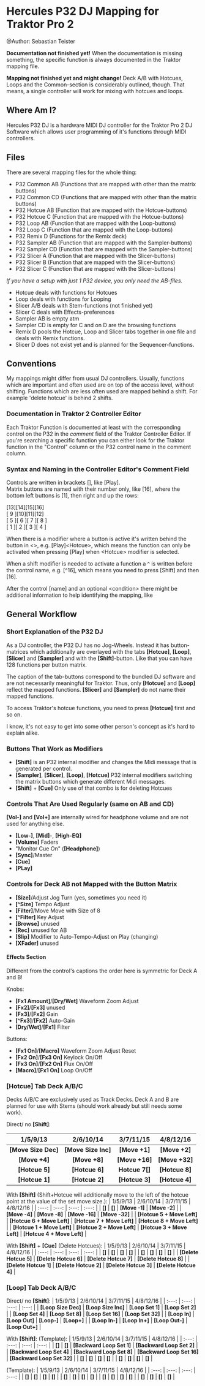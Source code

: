 # Hercules P32 DJ Mapping for Traktor Pro 2
@Author: Sebastian Teister

**Documentation not finished yet!**
When the documentation is missing something, the specific function is always documented in the Traktor mapping file.

**Mapping not finished yet and might change!** Deck A/B with Hotcues, Loops and the Common-section is considerably outlined, though. That means, a single controller will work for mixing with hotcues and loops.

## Where Am I?
Hercules P32 DJ is a hardware MIDI DJ controller for the Traktor Pro 2 DJ Software which allows user programming of it's functions through MIDI controllers.

## Files

There are several mapping files for the whole thing:

- P32 Common AB (Functions that are mapped with other than the matrix buttons)
- P32 Common CD (Functions that are mapped with other than the matrix buttons)
- P32 Hotcue AB (Function that are mapped with the Hotcue-buttons)
- P32 Hotcue C (Function that are mapped with the Hotcue-buttons)
- P32 Loop AB (Function that are mapped with the Loop-buttons)
- P32 Loop C (Function that are mapped with the Loop-buttons)
- P32 Remix D (Functions for the Remix deck)
- P32 Sampler AB (Function that are mapped with the Sampler-buttons)
- P32 Sampler CD (Function that are mapped with the Sampler-buttons)
- P32 Slicer A (Function that are mapped with the Slicer-buttons)
- P32 Slicer B (Function that are mapped with the Slicer-buttons)
- P32 Slicer C (Function that are mapped with the Slicer-buttons)

*If you have a setup with just 1 P32 device, you only need the AB-files.*

- Hotcue deals with functions for Hotcues
- Loop deals with functions for Looping
- Slicer A/B deals with Stem-functions (not finished yet)
- Slicer C deals with Effects-preferences
- Sampler AB is empty atm
- Sampler CD is empty for C and on D are the browsing functions
- Remix D pools the Hotcue, Loop and Slicer tabs together in one file and deals with Remix functions.
- Slicer D does not exist yet and is planned for the Sequencer-functions.

## Conventions

My mappings might differ from usual DJ controllers. Usually, functions which are important and often used are on top of the access level, without shifting. Functions which are less often used are mapped behind a shift. For example 'delete hotcue' is behind 2 shifts.

### Documentation in Traktor 2 Controller Editor
Each Traktor Function is documented at least with the corresponding control on the P32 in the *comment* field of the Traktor Controller Editor. If you're searching a specific function you can either look for the Traktor function in the "Control" column or the P32 control name in the comment column.

### Syntax and Naming in the Controller Editor's Comment Field
Controls are written in brackets [], like [Play].  
Matrix buttons are named with their number only, like [16], where the bottom left buttons is [1], then right and up the rows:  

  [13][14][15][16]  
  [ 9 ][10][11][12]  
  [ 5 ][ 6 ][ 7 ][ 8 ]  
  [ 1 ][ 2 ][ 3 ][ 4 ]  
  
When there is a modifier where a button is active it's written behind the button in \<>, e.g. [Play]\<Hotcue>, which means the function can only be activated when pressing [Play] when \<Hotcue> modifier is selected.

When a shift modifier is needed to activate a function a ^ is written before the control name, e.g. [^16], which means you need to press [Shift] and then [16].

After the control [name] and an optional \<condition> there might be additional information to help identifying the mapping, like 

## General Workflow

### Short Explanation of the P32 DJ

As a DJ controller, the P32 DJ has no Jog-Wheels. Instead it has button-matrices which additionally are overlayed with the tabs **[Hotcue]**, **[Loop]**, **[Slicer]** and **[Sampler]** and with the **[Shift]**-button. Like that you can have 128 functions per button matrix.

The caption of the tab-buttons correspond to the bundled DJ software and are not necessarily meaningful for Traktor. Thus, only **[Hotcue]** and **[Loop]** reflect the mapped functions. **[Slicer]** and **[Sampler]** do not name their mapped functions.

To access Traktor's hotcue functions, you need to press **[Hotcue]** first and so on.

I know, it's not easy to get into some other person's concept as it's hard to explain alike.

### Buttons That Work as Modifiers
- **[Shift]** is an P32 internal modifier and changes the Midi message that is generated per control.
- **[Sampler]**, **[Slicer]**, **[Loop]**, **[Hotcue]** P32 internal modifiers switching the matrix buttons which generate different Midi messages.
- **[Shift]** + **[Cue]** Only use of that combo is for deleting Hotcues

### Controls That Are Used Regularly (same on AB and CD)

**[Vol-]** and **[Vol+]** are internally wired for headphone volume and are not used for anything else.

- **[Low-]**, **[Mid]**-, **[High-EQ]**
- **[Volume]** Faders
- "Monitor Cue On" (**[Headphone]**)
- **[Sync]**/Master
- **[Cue]**
- **[PLay]**

### Controls for Deck AB not Mapped with the Button Matrix

- **[Size]**/Adjust Jog Turn (yes, sometimes you need it)
- **[^Size]** Tempo Adjust
- **[Filter]**/Move Move with Size of 8
- **[^Filter]** Key Adjust
- **[Browse]** unused
- **[Rec]** unused for AB
- **[Slip]** Modifier to Auto-Tempo-Adjust on Play (changing)
- **[XFader]** unused

#### Effects Section

Different from the control's captions the order here is symmetric for Deck A and B!

Knobs:
- **[Fx1 Amount]**/**[Dry/Wet]** Waveform Zoom Adjust
- **[Fx2]**/**[Fx3]** unused
- **[Fx3]**/**[Fx2]** Gain
- **[^Fx3]**/**[Fx2]** Auto-Gain
- **[Dry/Wet]**/**[Fx1]** Filter

Buttons:
- **[Fx1 On]**/**[Macro]** Waveform Zoom Adjust Reset
- **[Fx2 On]**/**[Fx3 On]** Keylock On/Off
- **[Fx3 On]**/**[Fx2 On]** Flux On/Off
- **[Macro]**/**[Fx1 On]** Loop On/Off

### **[Hotcue]** Tab Deck A/B/C

Decks A/B/C are exclusively used as Track Decks. Deck A and B are planned for use with Stems (should work already but still needs some work).

Direct/ no **[Shift]**:

| 1/5/9/13 | 2/6/10/14 | 3/7/11/15 | 4/8/12/16 |
| :---: | :---: | :---: | :---: |
| **[Move Size Dec]** | **[Move Size Inc]** | **[Move +1]** | **[Move +2]** |
| **[Move +4]** | **[Move +8]** | **[Move +16]** | **[Move +32]** |
| **[Hotcue 5]** | **[Hotcue 6]** | **Hotcue 7[]** | **[Hotcue 8]** |
| **[Hotcue 1]** | **[Hotcue 2]** | **[Hotcue 3]** | **[Hotcue 4]** |

With **[Shift]** (Shift+Hotcue will additionally move to the left of the hotcue point at the value of the set move size.):
| 1/5/9/13 | 2/6/10/14 | 3/7/11/15 | 4/8/12/16 |
| :---: | :---: | :---: | :---: |
| **[]** | **[]** | **[Move -1]** | **[Move -2]** |
| **[Move -4]** | **[Move -8]** | **[Move -16]** | **[Move -32]** |
| **[Hotcue 5 + Move Left]** | **[Hotcue 6 + Move Left]** | **[Hotcue 7 + Move Left]** | **[Hotcue 8 + Move Left]** |
| **[Hotcue 1 + Move Left]** | **[Hotcue 2 + Move Left]** | **[Hotcue 3 + Move Left]** | **[Hotcue 4 + Move Left]** |

With **[Shift]** + **[Cue]** (Delete Hotcues):
| 1/5/9/13 | 2/6/10/14 | 3/7/11/15 | 4/8/12/16 |
| :---: | :---: | :---: | :---: |
| **[]** | **[]** | **[]** | **[]** |
| **[]** | **[]** | **[]** | **[]** |
| **[Delete Hotcue 5]** | **[Delete Hotcue 6]** | **[Delete Hotcue 7]** | **[Delete Hotcue 8]** |
| **[Delete Hotcue 1]** | **[Delete Hotcue 2]** | **[Delete Hotcue 3]** | **[Delete Hotcue 4]** |

### **[Loop]** Tab Deck A/B/C

Direct/ no **[Shift]**:
| 1/5/9/13 | 2/6/10/14 | 3/7/11/15 | 4/8/12/16 |
| :---: | :---: | :---: | :---: |
| **[Loop Size Dec]** | **[Loop Size Inc]** | **[Loop Set 1]** | **[Loop Set 2]** |
| **[Loop Set 4]** | **[Loop Set 8]** | **[Loop Set 16]** | **[Loop Set 32]** |
| **[Loop In]** | **[Loop Out]** | **[Loop-]** | **[Loop+]** |
| **[Loop In-]** | **[Loop In+]** | **[Loop Out-]** | **[Loop Out+]** |

With **[Shift]**:
(Template):
| 1/5/9/13 | 2/6/10/14 | 3/7/11/15 | 4/8/12/16 |
| :---: | :---: | :---: | :---: |
| **[]** | **[]** | **[Backward Loop Set 1]** | **[Backward Loop Set 2]** |
| **[Backward Loop Set 4]** | **[Backward Loop Set 8]** | **[Backward Loop Set 16]** | **[Backward Loop Set 32]** |
| **[]** | **[]** | **[]** | **[]** |
| **[]** | **[]** | **[]** | **[]** |


(Template):
| 1/5/9/13 | 2/6/10/14 | 3/7/11/15 | 4/8/12/16 |
| :---: | :---: | :---: | :---: |
| **[]** | **[]** | **[]** | **[]** |
| **[]** | **[]** | **[]** | **[]** |
| **[]** | **[]** | **[]** | **[]** |
| **[]** | **[]** | **[]** | **[]** |
